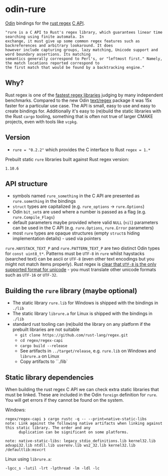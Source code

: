 # odin-rure

[Odin](http://odin-lang.org/) bindings for the [rust regex](https://github.com/rust-lang/regex) [C API](https://github.com/rust-lang/regex/tree/master/regex-capi).

	"rure is a C API to Rust's regex library, which guarantees linear time searching using finite automata. In
	exchange, it must give up some common regex features such as backreferences and arbitrary lookaround. It does
	however include capturing groups, lazy matching, Unicode support and word boundary assertions. Its matching
	semantics generally correspond to Perl's, or "leftmost first." Namely, the match locations reported correspond to
	the first match that would be found by a backtracking engine."

## Why?

Rust regex is one of the [fastest regex libraries](https://github.com/rust-leipzig/regex-performance/blob/master/results_20221012.png) judging by many independent benchmarks.
Compared to the new Odin [text/regex](https://pkg.odin-lang.org/core/text/regex/) package it was 15x faster for a
particular use case. The API is small, easy to use and easy to create bindings for. Additionally it's easy to (re)build
the static libraries with the Rust `cargo` tooling, something that is often not true of larger CMAKE projects, even
with tools like `vcpkg`.

## Version

- `rure = "0.2.2"` which provides the C interface to Rust `regex = 1.*`

Prebuilt static `rure` libraries built against Rust regex version:

`1.10.6`

## API structure

- symbols named `rure_something` in the C API are presented as `rure.something` in the bindings
- `struct` types are capitalized (e.g. `rure_options` -> `rure.Options`)
- Odin `bit_set`s are used where a number is passed as a flag (e.g. `rure.Compile_Flags`)
- default parameters maybe provided where valid `NULL` (`nil`) parameters can be used in the C API (e.g. `rure.Options`,
  `rure.Error` parameters)
- most `rure` types are opaque structures (empty `struct`s hiding implementation details) - used via pointers

`rure.HAYSTACK_TEXT_P` and `rure.PATTERN_TEXT_P` are two distinct Odin types for `const uint8_t*`. Patterns must be
`UTF-8` in `rure` whilst haystacks (searched text) can be ascii or `UTF-8` (even other text encodings but you might not
match items properly). Rust regex is [clear that `UTF-8` is the only supported format for unicode](https://github.com/rust-lang/regex/tree/master/regex-capi#text-encoding) - you must translate
other unicode formats such as `UTF-16` or `UTF-32`.

## Building the `rure` library (maybe optional)

- The static library `rure.lib` for Windows is shipped with the bindings in `./lib`
- The static library `librure.a` for Linux is shipped with the bindings in `./lib`
- standard rust tooling can (re)build the library on any platform if the prebuilt libraries are not suitable
	- `git clone https://github.com/rust-lang/regex.git`
	- `cd regex/regex-capi`
	- `cargo build --release`
	- See artifacts in `../target/release`, e.g. `rure.lib` on Windows and `librure.a` on Linux
	- Copy artifacts to ``./lib`

## Static library dependencies

When building the rust regex C API we can check extra static libraries that must be linked. These are included in the
Odin `foreign` definition for `rure`. You will get errors if they cannot be found on the system.

Windows:

	regex/regex-capi ❯ cargo rustc -q -- --print=native-static-libs
	note: Link against the following native artifacts when linking against this static library. The order and any
	      duplication can be significant on some platforms.

	note: native-static-libs: legacy_stdio_definitions.lib kernel32.lib advapi32.lib ntdll.lib userenv.lib ws2_32.lib kernel32.lib /defaultlib:msvcrt

Linux using `librure.a`:

	-lgcc_s -lutil -lrt -lpthread -lm -ldl -lc
